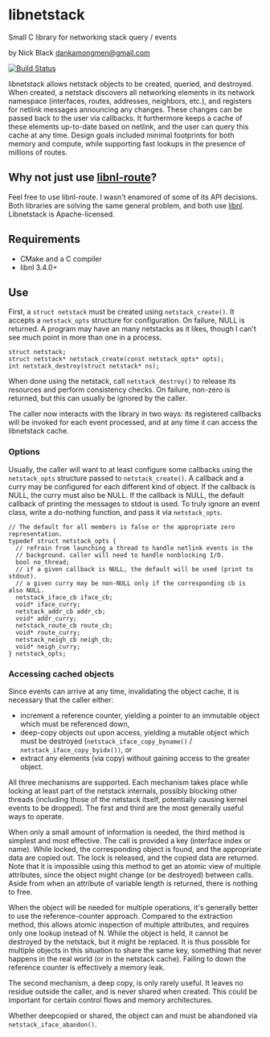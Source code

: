 # libnetstack
Small C library for networking stack query / events

by Nick Black <dankamongmen@gmail.com>

[![Build Status](https://drone.dsscaw.com:4443/api/badges/dankamongmen/libnetstack/status.svg)](https://drone.dsscaw.com:4443/dankamongmen/libnetstack)

libnetstack allows netstack objects to be created, queried, and destroyed. When
created, a netstack discovers all networking elements in its network namespace
(interfaces, routes, addresses, neighbors, etc.), and registers for netlink
messages announcing any changes. These changes can be passed back to the user
via callbacks. It furthermore keeps a cache of these elements up-to-date based
on netlink, and the user can query this cache at any time. Design goals
included minimal footprints for both memory and compute, while supporting fast
lookups in the presence of millions of routes.

## Why not just use [libnl-route](https://www.infradead.org/~tgr/libnl/doc/api/group__rtnl.html)?

Feel free to use libnl-route. I wasn't enamored of some of its API decisions.
Both libraries are solving the same general problem, and both use
[libnl](https://www.infradead.org/~tgr/libnl/doc/api/group__core.html).
Libnetstack is Apache-licensed.

## Requirements

* CMake and a C compiler
* libnl 3.4.0+

## Use

First, a `struct netstack` must be created using `netstack_create()`. It
accepts a `netstack_opts` structure for configuration. On failure, NULL is
returned. A program may have an many netstacks as it likes, though I can't see
much point in more than one in a process.

```
struct netstack;
struct netstack* netstack_create(const netstack_opts* opts);
int netstack_destroy(struct netstack* ns);
```

When done using the netstack, call `netstack_destroy()` to release its
resources and perform consistency checks. On failure, non-zero is returned, but
this can usually be ignored by the caller.

The caller now interacts with the library in two ways: its registered callbacks
will be invoked for each event processed, and at any time it can access the
libnetstack cache.

### Options

Usually, the caller will want to at least configure some callbacks using the
`netstack_opts` structure passed to `netstack_create()`. A callback and a curry
may be configured for each different kind of object. If the callback is NULL,
the curry must also be NULL. If the callback is NULL, the default callback of
printing the messages to stdout is used. To truly ignore an event class, write
a do-nothing function, and pass it via `netstack_opts`.

```
// The default for all members is false or the appropriate zero representation.
typedef struct netstack_opts {
  // refrain from launching a thread to handle netlink events in the
  // background. caller will need to handle nonblocking I/O.
  bool no_thread;
  // if a given callback is NULL, the default will be used (print to stdout).
  // a given curry may be non-NULL only if the corresponding cb is also NULL.
  netstack_iface_cb iface_cb;
  void* iface_curry;
  netstack_addr_cb addr_cb;
  void* addr_curry;
  netstack_route_cb route_cb;
  void* route_curry;
  netstack_neigh_cb neigh_cb;
  void* neigh_curry;
} netstack_opts;
```

### Accessing cached objects

Since events can arrive at any time, invalidating the object cache, it is
necessary that the caller either:

* increment a reference counter, yielding a pointer to an immutable object
   which must be referenced down,
* deep-copy objects out upon access, yielding a mutable object which must be
   destroyed (`netstack_iface_copy_byname()` / `netstack_iface_copy_byidx())`,
   or
* extract any elements (via copy) without gaining access to the greater object.


All three mechanisms are supported. Each mechanism takes place while locking at
least part of the netstack internals, possibly blocking other threads
(including those of the netstack itself, potentially causing kernel events to
be dropped). The first and third are the most generally useful ways to operate.

When only a small amount of information is needed, the third method is
simplest and most effective. The call is provided a key (interface index or
name). While locked, the corresponding object is found, and the appropriate
data are copied out. The lock is released, and the copied data are returned.
Note that it is impossible using this method to get an atomic view of
multiple attributes, since the object might change (or be destroyed) between
calls. Aside from when an attribute of variable length is returned, there is
nothing to free.

When the object will be needed for multiple operations, it's generally better
to use the reference-counter approach. Compared to the extraction method, this
allows atomic inspection of multiple attributes, and requires only one lookup
instead of N. While the object is held, it cannot be destroyed by the netstack,
but it might be replaced. It is thus possible for multiple objects in this
situation to share the same key, something that never happens in the real world
(or in the netstack cache). Failing to down the reference counter is
effectively a memory leak.

The second mechanism, a deep copy, is only rarely useful. It leaves no residue
outside the caller, and is never shared when created. This could be important
for certain control flows and memory architectures.

Whether deepcopied or shared, the object can and must be abandoned via
`netstack_iface_abandon()`.
